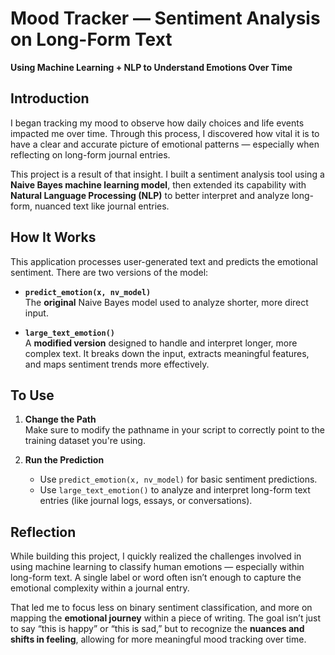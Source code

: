 #  Mood Tracker — Sentiment Analysis on Long-Form Text  
**Using Machine Learning + NLP to Understand Emotions Over Time**

##  Introduction  
I began tracking my mood to observe how daily choices and life events impacted me over time. Through this process, I discovered how vital it is to have a clear and accurate picture of emotional patterns — especially when reflecting on long-form journal entries.

This project is a result of that insight. I built a sentiment analysis tool using a **Naive Bayes machine learning model**, then extended its capability with **Natural Language Processing (NLP)** to better interpret and analyze long-form, nuanced text like journal entries.

##  How It Works  
This application processes user-generated text and predicts the emotional sentiment. There are two versions of the model:

- **`predict_emotion(x, nv_model)`**  
  The **original** Naive Bayes model used to analyze shorter, more direct input.
  
- **`large_text_emotion()`**  
  A **modified version** designed to handle and interpret longer, more complex text. It breaks down the input, extracts meaningful features, and maps sentiment trends more effectively.

##  To Use
1. **Change the Path**  
   Make sure to modify the pathname in your script to correctly point to the training dataset you're using.

2. **Run the Prediction**  
   - Use `predict_emotion(x, nv_model)` for basic sentiment predictions.  
   - Use `large_text_emotion()` to analyze and interpret long-form text entries (like journal logs, essays, or conversations).

##  Reflection  
While building this project, I quickly realized the challenges involved in using machine learning to classify human emotions — especially within long-form text. A single label or word often isn’t enough to capture the emotional complexity within a journal entry.

That led me to focus less on binary sentiment classification, and more on mapping the **emotional journey** within a piece of writing. The goal isn’t just to say “this is happy” or “this is sad,” but to recognize the **nuances and shifts in feeling**, allowing for more meaningful mood tracking over time.

